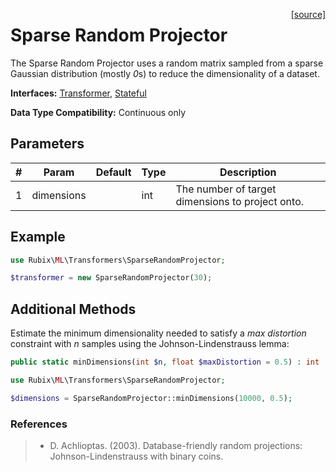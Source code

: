 <span style="float:right;"><a href="https://github.com/RubixML/RubixML/blob/master/src/Transformers/SparseRandomProjector.php">[source]</a></span>

# Sparse Random Projector
The Sparse Random Projector uses a random matrix sampled from a sparse Gaussian distribution (mostly *0*s) to reduce the dimensionality of a dataset.

**Interfaces:** [Transformer](api.md#transformer), [Stateful](api.md#stateful)

**Data Type Compatibility:** Continuous only

## Parameters
| # | Param | Default | Type | Description |
|---|---|---|---|---|
| 1 | dimensions | | int | The number of target dimensions to project onto. |

## Example
```php
use Rubix\ML\Transformers\SparseRandomProjector;

$transformer = new SparseRandomProjector(30);
```

## Additional Methods
Estimate the minimum dimensionality needed to satisfy a *max distortion* constraint with *n* samples using the Johnson-Lindenstrauss lemma:
```php
public static minDimensions(int $n, float $maxDistortion = 0.5) : int
```

```php
use Rubix\ML\Transformers\SparseRandomProjector;

$dimensions = SparseRandomProjector::minDimensions(10000, 0.5);
```

### References
>- D. Achlioptas. (2003). Database-friendly random projections: Johnson-Lindenstrauss with binary coins.
